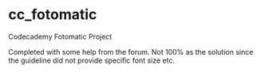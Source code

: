 # cc_fotomatic
Codecademy  Fotomatic Project 

Completed with some help from the forum.
Not 100% as the solution since the guideline did not provide specific font size etc.

